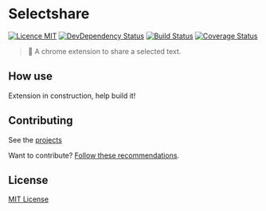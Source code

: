 # Selectshare

[![Licence MIT](https://img.shields.io/badge/licence-MIT-blue.svg)](https://github.com/guuibayer/selectshare/blob/master/LICENSE.md)
[![DevDependency Status](https://david-dm.org/guuibayer/selectshare/dev-status.svg)](https://david-dm.org/guuibayer/selectshare#info=devDependencies)
[![Build Status](https://travis-ci.org/guuibayer/selectshare.svg?branch=master)](https://travis-ci.org/guuibayer/selectshare)
[![Coverage Status](https://coveralls.io/repos/github/guuibayer/selectshare/badge.svg?branch=master)](https://coveralls.io/github/guuibayer/selectshare?branch=master)

> :rocket: A chrome extension to share a selected text.

## How use
Extension in construction, help build it!

## Contributing
See the [projects](https://github.com/guuibayer/selectshare/projects/1)

Want to contribute? [Follow these recommendations](https://github.com/guuibayer/selectshare/blob/master/CONTRIBUTING.md).

## License
[MIT License](https://github.com/guuibayer/selectshare/blob/master/LICENSE.md)